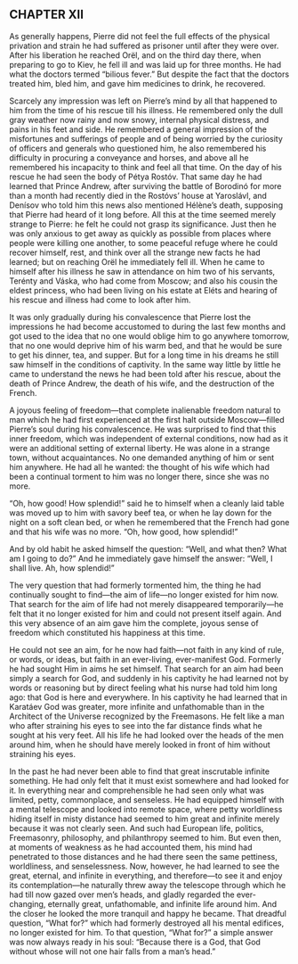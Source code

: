 ## CHAPTER XII

As generally happens, Pierre did not feel the full effects of the
physical privation and strain he had suffered as prisoner until after
they were over. After his liberation he reached Orël, and on the third
day there, when preparing to go to Kiev, he fell ill and was laid up
for three months. He had what the doctors termed “bilious fever.” But
despite the fact that the doctors treated him, bled him, and gave him
medicines to drink, he recovered.

Scarcely any impression was left on Pierre’s mind by all that happened
to him from the time of his rescue till his illness. He remembered
only the dull gray weather now rainy and now snowy, internal physical
distress, and pains in his feet and side. He remembered a general
impression of the misfortunes and sufferings of people and of being
worried by the curiosity of officers and generals who questioned him, he
also remembered his difficulty in procuring a conveyance and horses, and
above all he remembered his incapacity to think and feel all that time.
On the day of his rescue he had seen the body of Pétya Rostóv. That same
day he had learned that Prince Andrew, after surviving the battle of
Borodinó for more than a month had recently died in the Rostóvs’ house
at Yaroslávl, and Denísov who told him this news also mentioned Hélène’s
death, supposing that Pierre had heard of it long before. All this at
the time seemed merely strange to Pierre: he felt he could not grasp its
significance. Just then he was only anxious to get away as quickly as
possible from places where people were killing one another, to some
peaceful refuge where he could recover himself, rest, and think over
all the strange new facts he had learned; but on reaching Orël he
immediately fell ill. When he came to himself after his illness he saw
in attendance on him two of his servants, Terénty and Váska, who had
come from Moscow; and also his cousin the eldest princess, who had been
living on his estate at Eléts and hearing of his rescue and illness had
come to look after him.

It was only gradually during his convalescence that Pierre lost the
impressions he had become accustomed to during the last few months
and got used to the idea that no one would oblige him to go anywhere
tomorrow, that no one would deprive him of his warm bed, and that he
would be sure to get his dinner, tea, and supper. But for a long time in
his dreams he still saw himself in the conditions of captivity. In the
same way little by little he came to understand the news he had been
told after his rescue, about the death of Prince Andrew, the death of
his wife, and the destruction of the French.

A joyous feeling of freedom—that complete inalienable freedom natural
to man which he had first experienced at the first halt outside
Moscow—filled Pierre’s soul during his convalescence. He was surprised
to find that this inner freedom, which was independent of external
conditions, now had as it were an additional setting of external
liberty. He was alone in a strange town, without acquaintances. No one
demanded anything of him or sent him anywhere. He had all he wanted:
the thought of his wife which had been a continual torment to him was no
longer there, since she was no more.

“Oh, how good! How splendid!” said he to himself when a cleanly laid
table was moved up to him with savory beef tea, or when he lay down for
the night on a soft clean bed, or when he remembered that the French had
gone and that his wife was no more. “Oh, how good, how splendid!”

And by old habit he asked himself the question: “Well, and what then?
What am I going to do?” And he immediately gave himself the answer:
“Well, I shall live. Ah, how splendid!”

The very question that had formerly tormented him, the thing he had
continually sought to find—the aim of life—no longer existed for
him now. That search for the aim of life had not merely disappeared
temporarily—he felt that it no longer existed for him and could not
present itself again. And this very absence of an aim gave him the
complete, joyous sense of freedom which constituted his happiness at
this time.

He could not see an aim, for he now had faith—not faith in any kind of
rule, or words, or ideas, but faith in an ever-living, ever-manifest
God. Formerly he had sought Him in aims he set himself. That search for
an aim had been simply a search for God, and suddenly in his captivity
he had learned not by words or reasoning but by direct feeling what his
nurse had told him long ago: that God is here and everywhere. In his
captivity he had learned that in Karatáev God was greater, more infinite
and unfathomable than in the Architect of the Universe recognized by the
Freemasons. He felt like a man who after straining his eyes to see into
the far distance finds what he sought at his very feet. All his life
he had looked over the heads of the men around him, when he should have
merely looked in front of him without straining his eyes.

In the past he had never been able to find that great inscrutable
infinite something. He had only felt that it must exist somewhere and
had looked for it. In everything near and comprehensible he had seen
only what was limited, petty, commonplace, and senseless. He had
equipped himself with a mental telescope and looked into remote space,
where petty worldliness hiding itself in misty distance had seemed to
him great and infinite merely because it was not clearly seen. And such
had European life, politics, Freemasonry, philosophy, and philanthropy
seemed to him. But even then, at moments of weakness as he had accounted
them, his mind had penetrated to those distances and he had there seen
the same pettiness, worldliness, and senselessness. Now, however, he
had learned to see the great, eternal, and infinite in everything, and
therefore—to see it and enjoy its contemplation—he naturally threw away
the telescope through which he had till now gazed over men’s heads, and
gladly regarded the ever-changing, eternally great, unfathomable, and
infinite life around him. And the closer he looked the more tranquil and
happy he became. That dreadful question, “What for?” which had formerly
destroyed all his mental edifices, no longer existed for him. To that
question, “What for?” a simple answer was now always ready in his soul:
“Because there is a God, that God without whose will not one hair falls
from a man’s head.”





